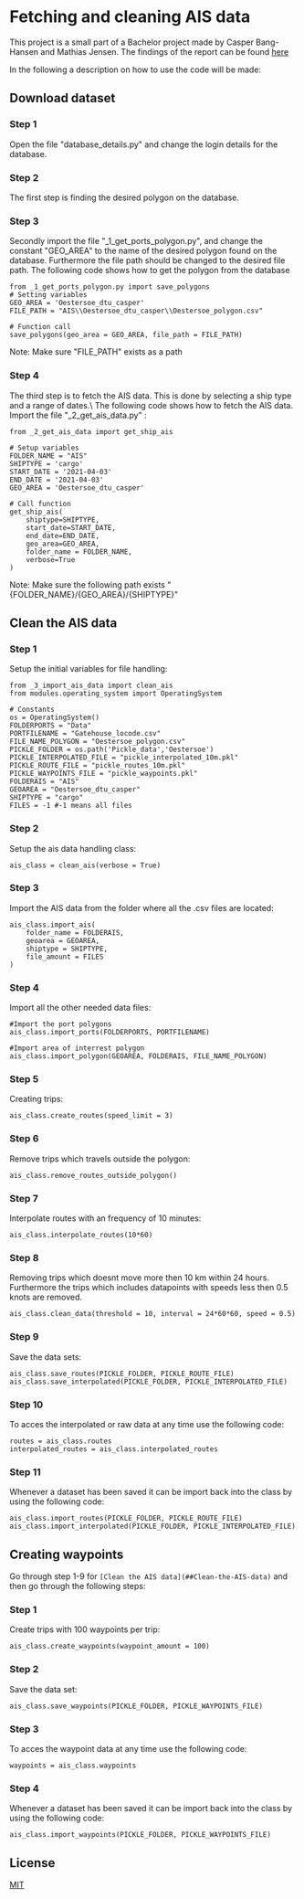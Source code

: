 # Fetching and cleaning AIS data
This project is a small part of a Bachelor project made by Casper Bang-Hansen and Mathias Jensen.
The findings of the report can be found [here](https://drive.google.com/file/d/1B9XpTJCqlNLRMJ-1MbzLPj7wPqQ2w-yt/view?usp=sharing)

In the following a description on how to use the code will be made:

## Download dataset
### Step 1
Open the file "database_details.py" and change the login details for the database.
### Step 2
The first step is finding the desired polygon on the database.
### Step 3
Secondly import the file "_1_get_ports_polygon.py", and change the constant "GEO_AREA" to the name of the desired polygon found on the database. Furthermore the file path should be changed to the desired file path.
The following code shows how to get the polygon from the database
```
from _1_get_ports_polygon.py import save_polygons
# Setting variables
GEO_AREA = 'Oestersoe_dtu_casper'
FILE_PATH = "AIS\\Oestersoe_dtu_casper\\Oestersoe_polygon.csv"

# Function call
save_polygons(geo_area = GEO_AREA, file_path = FILE_PATH)
```
Note: Make sure "FILE_PATH" exists as a path
### Step 4
The third step is to fetch the AIS data. This is done by selecting a ship type and a range of dates.\\
The following code shows how to fetch the AIS data. Import the file "_2_get_ais_data.py" :
```
from _2_get_ais_data import get_ship_ais

# Setup variables
FOLDER_NAME = "AIS"
SHIPTYPE = 'cargo'
START_DATE = '2021-04-03'
END_DATE = '2021-04-03'
GEO_AREA = 'Oestersoe_dtu_casper'

# Call function
get_ship_ais(
    shiptype=SHIPTYPE,
    start_date=START_DATE,
    end_date=END_DATE,
    geo_area=GEO_AREA,
    folder_name = FOLDER_NAME,
    verbose=True
)
```
Note: Make sure the following path exists "{FOLDER_NAME}/{GEO_AREA}/{SHIPTYPE}"

## Clean the AIS data
### Step 1
Setup the initial variables for file handling:
```
from _3_import_ais_data import clean_ais
from modules.operating_system import OperatingSystem

# Constants
os = OperatingSystem()
FOLDERPORTS = "Data"
PORTFILENAME = "Gatehouse_locode.csv"
FILE_NAME_POLYGON = "Oestersoe_polygon.csv"
PICKLE_FOLDER = os.path('Pickle_data','Oestersoe')
PICKLE_INTERPOLATED_FILE = "pickle_interpolated_10m.pkl"
PICKLE_ROUTE_FILE = "pickle_routes_10m.pkl"
PICKLE_WAYPOINTS_FILE = "pickle_waypoints.pkl" 
FOLDERAIS = "AIS"
GEOAREA = "Oestersoe_dtu_casper"
SHIPTYPE = "cargo"
FILES = -1 #-1 means all files
```
### Step 2
Setup the ais data handling class:
```
ais_class = clean_ais(verbose = True)
```
### Step 3
Import the AIS data from the folder where all the .csv files are located:
```
ais_class.import_ais(
    folder_name = FOLDERAIS,
    geoarea = GEOAREA,
    shiptype = SHIPTYPE,
    file_amount = FILES
)
```
### Step 4
Import all the other needed data files:
```
#Import the port polygons
ais_class.import_ports(FOLDERPORTS, PORTFILENAME)

#Import area of interrest polygon
ais_class.import_polygon(GEOAREA, FOLDERAIS, FILE_NAME_POLYGON)
```

### Step 5
Creating trips:
```
ais_class.create_routes(speed_limit = 3)
```
### Step 6
Remove trips which travels outside the polygon:
```
ais_class.remove_routes_outside_polygon()
```
### Step 7
Interpolate routes with an frequency of 10 minutes:
```
ais_class.interpolate_routes(10*60)
```
### Step 8
Removing trips which doesnt move more then 10 km within 24 hours.
Furthermore the trips which includes datapoints with speeds less then 0.5 knots are removed.
```
ais_class.clean_data(threshold = 10, interval = 24*60*60, speed = 0.5)
```
### Step 9
Save the data sets:
```
ais_class.save_routes(PICKLE_FOLDER, PICKLE_ROUTE_FILE)
ais_class.save_interpolated(PICKLE_FOLDER, PICKLE_INTERPOLATED_FILE)
```
### Step 10
To acces the interpolated or raw data at any time use the following code:
```
routes = ais_class.routes
interpolated_routes = ais_class.interpolated_routes
```
### Step 11
Whenever a dataset has been saved it can be import back into the class by using the following code:
```
ais_class.import_routes(PICKLE_FOLDER, PICKLE_ROUTE_FILE)
ais_class.import_interpolated(PICKLE_FOLDER, PICKLE_INTERPOLATED_FILE)
```

## Creating waypoints
Go through step 1-9 for ```[Clean the AIS data](##Clean-the-AIS-data)``` and then go through the following steps:
### Step 1
Create trips with 100 waypoints per trip:
```
ais_class.create_waypoints(waypoint_amount = 100)
```
### Step 2
Save the data set:
```
ais_class.save_waypoints(PICKLE_FOLDER, PICKLE_WAYPOINTS_FILE)
```
### Step 3
To acces the waypoint data at any time use the following code:
```
waypoints = ais_class.waypoints
```
### Step 4
Whenever a dataset has been saved it can be import back into the class by using the following code:
```
ais_class.import_waypoints(PICKLE_FOLDER, PICKLE_WAYPOINTS_FILE)
```

## License
[MIT](License)
